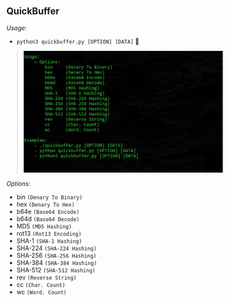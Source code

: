 ## QuickBuffer

*Usage:*

- `python3 quickbuffer.py [OPTION] [DATA]` 🚀

> <img src="img/img.jpg">

*Options:*

- bin     `(Denary To Binary)`
- hex     `(Denary To Hex)`
- b64e    `(Base64 Encode)`
- b64d    `(Base64 Decode)`
- MD5     `(MD5 Hashing)`
- rot13   `(Rot13 Encoding)`
- SHA-1   `(SHA-1 Hashing)`
- SHA-224 `(SHA-224 Hashing)`
- SHA-256 `(SHA-256 Hashing)`
- SHA-384 `(SHA-384 Hashing)`
- SHA-512 `(SHA-512 Hashing)`
- rev     `(Reverse String)`
- cc      `(Char. Count)`
- wc      `(Word. Count)`
